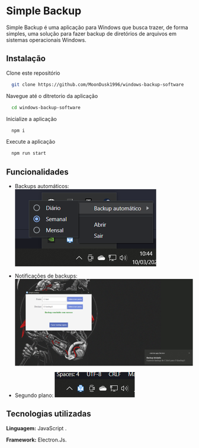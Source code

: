 
# Simple Backup

Simple Backup é uma aplicação para Windows que busca trazer, de forma simples, uma solução para fazer backup de diretórios de arquivos em sistemas operacionais Windows.


## Instalação

Clone este repositório

```bash
  git clone https://github.com/MoonDusk1996/windows-backup-software
```

Navegue até o ditretorio da aplicação

```bash
  cd windows-backup-software
```

Inicialize a aplicação

```bash
  npm i
```
Execute a aplicação

```bash
  npm run start
```

## Funcionalidades

- Backups automáticos:
![App Screenshot](./assets//BASS.png)

- Notificações de backups:
![App Screenshot](./assets/NSS.png)

- Segundo plano:
![App Screenshot](./assets/SP.png)



## Tecnologias utilizadas

**Linguagem:** JavaScript .

**Framework:** Electron.Js.

